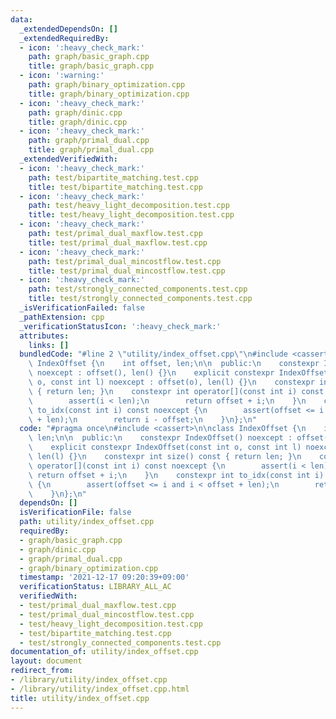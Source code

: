 ```yaml
---
data:
  _extendedDependsOn: []
  _extendedRequiredBy:
  - icon: ':heavy_check_mark:'
    path: graph/basic_graph.cpp
    title: graph/basic_graph.cpp
  - icon: ':warning:'
    path: graph/binary_optimization.cpp
    title: graph/binary_optimization.cpp
  - icon: ':heavy_check_mark:'
    path: graph/dinic.cpp
    title: graph/dinic.cpp
  - icon: ':heavy_check_mark:'
    path: graph/primal_dual.cpp
    title: graph/primal_dual.cpp
  _extendedVerifiedWith:
  - icon: ':heavy_check_mark:'
    path: test/bipartite_matching.test.cpp
    title: test/bipartite_matching.test.cpp
  - icon: ':heavy_check_mark:'
    path: test/heavy_light_decomposition.test.cpp
    title: test/heavy_light_decomposition.test.cpp
  - icon: ':heavy_check_mark:'
    path: test/primal_dual_maxflow.test.cpp
    title: test/primal_dual_maxflow.test.cpp
  - icon: ':heavy_check_mark:'
    path: test/primal_dual_mincostflow.test.cpp
    title: test/primal_dual_mincostflow.test.cpp
  - icon: ':heavy_check_mark:'
    path: test/strongly_connected_components.test.cpp
    title: test/strongly_connected_components.test.cpp
  _isVerificationFailed: false
  _pathExtension: cpp
  _verificationStatusIcon: ':heavy_check_mark:'
  attributes:
    links: []
  bundledCode: "#line 2 \"utility/index_offset.cpp\"\n#include <cassert>\n\nclass\
    \ IndexOffset {\n    int offset, len;\n\n  public:\n    constexpr IndexOffset()\
    \ noexcept : offset(), len() {}\n    explicit constexpr IndexOffset(const int\
    \ o, const int l) noexcept : offset(o), len(l) {}\n    constexpr int size() const\
    \ { return len; }\n    constexpr int operator[](const int i) const noexcept {\n\
    \        assert(i < len);\n        return offset + i;\n    }\n    constexpr int\
    \ to_idx(const int i) const noexcept {\n        assert(offset <= i and i < offset\
    \ + len);\n        return i - offset;\n    }\n};\n"
  code: "#pragma once\n#include <cassert>\n\nclass IndexOffset {\n    int offset,\
    \ len;\n\n  public:\n    constexpr IndexOffset() noexcept : offset(), len() {}\n\
    \    explicit constexpr IndexOffset(const int o, const int l) noexcept : offset(o),\
    \ len(l) {}\n    constexpr int size() const { return len; }\n    constexpr int\
    \ operator[](const int i) const noexcept {\n        assert(i < len);\n       \
    \ return offset + i;\n    }\n    constexpr int to_idx(const int i) const noexcept\
    \ {\n        assert(offset <= i and i < offset + len);\n        return i - offset;\n\
    \    }\n};\n"
  dependsOn: []
  isVerificationFile: false
  path: utility/index_offset.cpp
  requiredBy:
  - graph/basic_graph.cpp
  - graph/dinic.cpp
  - graph/primal_dual.cpp
  - graph/binary_optimization.cpp
  timestamp: '2021-12-17 09:20:39+09:00'
  verificationStatus: LIBRARY_ALL_AC
  verifiedWith:
  - test/primal_dual_maxflow.test.cpp
  - test/primal_dual_mincostflow.test.cpp
  - test/heavy_light_decomposition.test.cpp
  - test/bipartite_matching.test.cpp
  - test/strongly_connected_components.test.cpp
documentation_of: utility/index_offset.cpp
layout: document
redirect_from:
- /library/utility/index_offset.cpp
- /library/utility/index_offset.cpp.html
title: utility/index_offset.cpp
---
```

